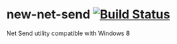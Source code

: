 new-net-send [![Build Status](https://ci.appveyor.com/api/projects/status/github/Tulpep/new-net-send)](https://ci.appveyor.com/project/tulpep/new-net-send)
============

Net Send utility compatible with Windows 8
